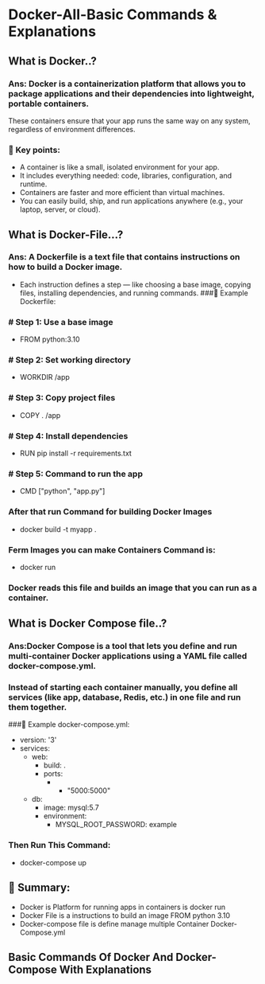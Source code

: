 # Docker-All-Basic Commands & Explanations
## What is Docker..?
### Ans: Docker is a containerization platform that allows you to package applications and their dependencies into lightweight, portable containers.
These containers ensure that your app runs the same way on any system, regardless of environment differences.
### 🔹 Key points:
  * A container is like a small, isolated environment for your app.
  * It includes everything needed: code, libraries, configuration, and runtime.
  * Containers are faster and more efficient than virtual machines.
  * You can easily build, ship, and run applications anywhere (e.g., your laptop, server, or cloud).

## What is Docker-File...?
### Ans: A Dockerfile is a text file that contains instructions on how to build a Docker image.
   * Each instruction defines a step — like choosing a base image, copying files, installing dependencies, and running commands.
###🔹 Example Dockerfile:
### # Step 1: Use a base image
   * FROM python:3.10
### # Step 2: Set working directory
   * WORKDIR /app
### # Step 3: Copy project files
   * COPY . /app
### # Step 4: Install dependencies
   * RUN pip install -r requirements.txt
### # Step 5: Command to run the app
   * CMD ["python", "app.py"]
### After that run Command for building Docker Images
   * docker build -t myapp .
### Ferm Images you can make Containers Command is:
   * docker run <imageid or image-name> 
### Docker reads this file and builds an image that you can run as a container.

## What is Docker Compose file..?
### Ans:Docker Compose is a tool that lets you define and run multi-container Docker applications using a YAML file called docker-compose.yml.
### Instead of starting each container manually, you define all services (like app, database, Redis, etc.) in one file and run them together.
###🔹 Example docker-compose.yml:
* version: '3'
* services:
  * web:
    * build: .
    * ports:
      * - "5000:5000"
  * db:
    * image: mysql:5.7
    * environment:
      * MYSQL_ROOT_PASSWORD: example
### Then Run This Command:
  * docker-compose up
## 🔁 Summary:
  * Docker is Platform for running apps in containers is docker run
  * Docker File is a instructions to build an image FROM python 3.10
  * Docker-compose file is define manage multiple Container Docker-Compose.yml

## Basic Commands Of Docker And Docker-Compose With Explanations

